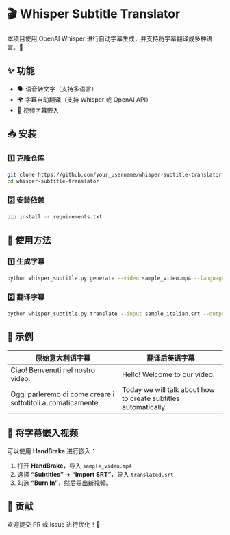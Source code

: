 # 🎬 Whisper Subtitle Translator

本项目使用 OpenAI Whisper 进行自动字幕生成，并支持将字幕翻译成多种语言。🎯

## ✨ 功能
- 🗣️ 语音转文字（支持多语言）
- 🌍 字幕自动翻译（支持 Whisper 或 OpenAI API）
- 🎥 视频字幕嵌入

## 📥 安装
### 1️⃣ 克隆仓库
```bash
git clone https://github.com/your_username/whisper-subtitle-translator.git
cd whisper-subtitle-translator
```

### 2️⃣ 安装依赖
```bash
pip install -r requirements.txt
```

## 🏃 使用方法
### **1️⃣ 生成字幕**
```bash
python whisper_subtitle.py generate --video sample_video.mp4 --language it
```

### **2️⃣ 翻译字幕**
```bash
python whisper_subtitle.py translate --input sample_italian.srt --output translated.srt --target_lang en
```

## 📜 示例
| 原始意大利语字幕 | 翻译后英语字幕 |
|----------------|----------------|
| Ciao! Benvenuti nel nostro video. | Hello! Welcome to our video. |
| Oggi parleremo di come creare i sottotitoli automaticamente. | Today we will talk about how to create subtitles automatically. |

## 🎥 将字幕嵌入视频
可以使用 **HandBrake** 进行嵌入：
1. 打开 **HandBrake**，导入 `sample_video.mp4`
2. 选择 **“Subtitles” → “Import SRT”**，导入 `translated.srt`
3. 勾选 **“Burn In”**，然后导出新视频。

## 🤝 贡献
欢迎提交 PR 或 issue 进行优化！🚀

